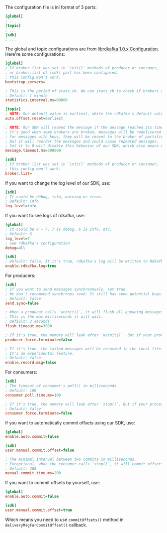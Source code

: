 The configuration file is ini format of 3 parts:

```ini
[global]
; ...
[topic]
; ...
[sdk]
; ...
```

The global and topic configurations are from [librdkafka 1.0.x Configuration](https://github.com/edenhill/librdkafka/blob/1.0.x/CONFIGURATION.md). Here're some configurations:

```ini
[global]
; If broker list was set in `init()` methods of producer or consumer,
; or broker.list of [sdk] part has been configured,
; this config won't work.
bootstrap.servers=

; This is the period of stats_cb. We use stats_cb to check if brokers are up again.
; Default: 1 minute
statistics.interval.ms=60000

[topic]
; NOTE: Our default value is earliest, while the rdkafka's default value is latest
auto.offset.reset=earliest

; NOTE: Our SDK will resend the message if the message reached its timeout.
; It's good when some brokers are broken, messages will be redelivered to available brokers.
; For messages with keys, they will be resent to the broker of partition 0.
; But it will reorder the messages and could cause repeated messages.
; Set it to 0 will disable this behavior of our SDK, which also means messages would never be timed out.
message.timeout.ms=300000

[sdk]
; If broker list was set in `init()` methods of producer or consumer,
; this config won't work.
broker.list=
```

If you want to change the log level of our SDK, use:

```ini
[sdk]
; It could be debug, info, warning or error.
; Default: info
log.level=info
```

If you want to see logs of rdkafka, use:

```ini
[global]
; It could be 0 ~ 7, 7 is debug, 6 is info, etc.
; Default: 6
log_level=7
; See rdkafka's configuration
debug=all

[sdk]
; Default: false. If it's true, rdkafka's log will be written to Rdkafka.log
enable.rdkafka.log=true
```

For producers:

```ini
[sdk]
; If you want to send messages synchronously, set true.
; We don't recommend synchrnous send. It still has some potential bugs.
; Default: false
send.sync=false

; When a producer calls `uninit()`, it will flush all queueing messages in case lost of messages.
; This is the max milliseconds it will wait.
; Default: 3 seconds
flush.timeout.ms=3000

; If it's true, the memory will leak after `uninit()`. But if your process will terminate after `uninit()`, the leak affects nothing.
producer.force.terminate=false

; If it's true, the failed messages will be recorded in the local file.
; It's an experimental feature.
; Default: false
enable.record.msg=false
```

For  consumers:

```ini
[sdk]
; The timeout of consumer's poll() in milliseconds
; Default: 100
consumer.poll.time.ms=100

; If it's true, the memory will leak after `stop()`. But if your process will terminate after `uninit()`, the leak affects nothing.
; Default: false
consumer.force.terminate=false
```

If you want to automatically commit offsets using our SDK, use:

```ini
[global]
enable.auto.commit=false

[sdk]
user.manual.commit.offset=false

; The minimal interval between two commits in milliseconds.
; Exceptional, when the consumer calls `stop()`, it will commit offsets ignoring this config.
; Default: 200
manual.commit.time.ms=200
```

If you want to commit offsets by yourself, use:

```ini
[global]
enable.auto.commit=false

[sdk]
user.manual.commit.offset=true
```

Which means you need to use `commitOffsets()` method in `deliveryMsgForCommitOffset()` callback.
